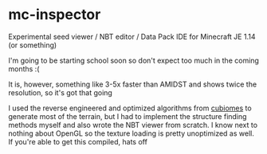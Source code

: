 # mc-inspector
Experimental seed viewer / NBT editor / Data Pack IDE for Minecraft JE 1.14 (or something)

I'm going to be starting school soon so don't expect too much in the coming months :(

It is, however, something like 3-5x faster than AMIDST and shows twice the resolution, so it's got that going

I used the reverse engineered and optimized algorithms from [cubiomes](https://github.com/Cubitect/cubiomes/) to generate most of the terrain, but I had to implement the structure finding methods myself and also wrote the NBT viewer from scratch. I know next to nothing about OpenGL so the texture loading is pretty unoptimized as well. If you're able to get this compiled, hats off